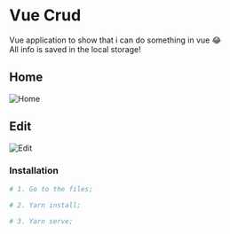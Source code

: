 # Vue Crud

Vue application to show that i can do something in vue 😂
<br> All info is saved in the local storage!

## Home
![Home](https://i.imgur.com/WLygvIs.png)

## Edit 
![Edit](https://i.imgur.com/2xFuEPL.png)


### Installation ###

```sh
# 1. Go to the files;

# 2. Yarn install;

# 3. Yarn serve;
```
